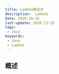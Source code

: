 ```yaml
---
title: Lambda表达式
description:  Lambda
date: 2020-10-26
last-update: 2020-12-29
tags:
 - Java
keywords:
 - Java
 - Lambda
---
```


## 概述



